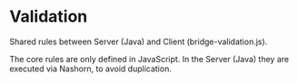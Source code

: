 # Validation

Shared rules between Server (Java) and Client (bridge-validation.js).

The core rules are only defined in JavaScript. 
In the Server (Java) they are executed via Nashorn, to avoid duplication.
